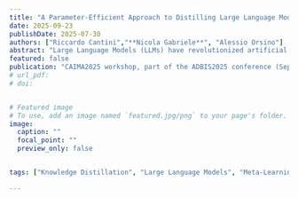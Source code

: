 ```yaml
---
title: "A Parameter-Efficient Approach to Distilling Large Language Models via Meta-Learning"
date: 2025-09-23
publishDate: 2025-07-30
authors: ["Riccardo Cantini","**Nicola Gabriele**", "Alessio Orsino"]
abstract: "Large Language Models (LLMs) have revolutionized artificial intelligence, significantly improving performance in tasks such as machine translation, summarization, and conversational systems. These models, however, typically consist of hundreds of millions or even billions of parameters, making them computationally expensive to train and deploy. This presents a major challenge, especially when considering the growing demand to integrate such models into resource-constrained environments like mobile devices or embedded systems. To address this issue, model compression techniques have become essential, such as Knowledge Distillation, which aims to transfer knowledge from a complex model---referred to as the teacher---to a more compact, computationally efficient one---known as the student---without significantly compromising performance. Moreover, recent studies have shown that meta-learning techniques, particularly \textit{learning-to-teach} frameworks, can enhance the distillation process. However, while knowledge distillation via meta-learning is especially effective under high compression ratios, it involves a computationally intensive training process to optimize the teacher’s parameters for effective knowledge transfer, leading to substantial resource and energy consumption. To address this issue, we propose a resource-efficient distillation framework that integrates meta-learning with Parameter-Efficient Fine-Tuning (PEFT) techniques, leveraging Low-Rank Adaptation (LoRA) for the teacher's meta-update. By minimizing the computational and memory demands of the distillation process, our approach reduces energy consumption without compromising model performance, ultimately enabling more sustainable AI systems."
featured: false
publication: "CAIMA2025 workshop, part of the ADBIS2025 conference (September 23-26, 2025 - Tampere)"
# url_pdf:
# doi:


# Featured image
# To use, add an image named `featured.jpg/png` to your page's folder. 
image:
  caption: ""
  focal_point: ""
  preview_only: false


tags: ["Knowledge Distillation", "Large Language Models", "Meta-Learning", "PEFT", "LoRA", "NLP", "Sustainable AI"]

---
```

